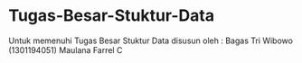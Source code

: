 # Tugas-Besar-Stuktur-Data
Untuk memenuhi Tugas Besar Stuktur Data
disusun oleh :
  Bagas Tri Wibowo (1301194051)
  Maulana Farrel C 
